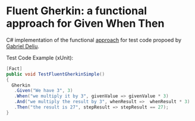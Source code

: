 # Fluent Gherkin: a functional approach for Given When Then

C# implementation of the functional [approach](https://dzone.com/articles/a-new-approach-to-given-when-then) for test code propoed by [Gabriel Deliu](https://dzone.com/users/1031037/gabriel.deliu.html).


Test Code Example (xUnit):
 ```csharp
[Fact]
public void TestFluentGherkinSimple()
{
   Gherkin
    .Given("We have 3", 3)
    .When("we multiply it by 3", givenValue => givenValue * 3)
    .And("we multiply the result by 3", whenResult =>  whenResult * 3)
    .Then("the result is 27", stepResult => stepResult == 27);
}
 ```
